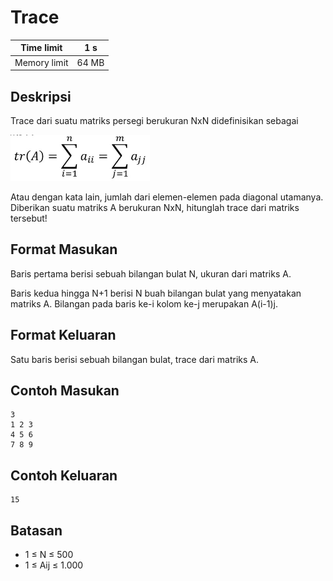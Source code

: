 # Trace

| Time limit | 1 s |
| --- | --- |
| Memory limit | 64 MB |

## Deskripsi

Trace dari suatu matriks persegi berukuran NxN didefinisikan sebagai

![screen](https://github.com/sibeux/license-sibeux/blob/MyProgram/image.png)

Atau dengan kata lain, jumlah dari elemen-elemen pada diagonal utamanya. Diberikan suatu matriks A berukuran NxN, hitunglah trace dari matriks tersebut!

## Format Masukan

Baris pertama berisi sebuah bilangan bulat N, ukuran dari matriks A.

Baris kedua hingga N+1 berisi N buah bilangan bulat yang menyatakan matriks A. Bilangan pada baris ke-i kolom ke-j merupakan A(i-1)j.

## Format Keluaran

Satu baris berisi sebuah bilangan bulat, trace dari matriks A.

## Contoh Masukan

    3
    1 2 3
    4 5 6
    7 8 9

## Contoh Keluaran

    15

## Batasan

- 1 ≤ N ≤ 500
- 1 ≤ Aij ≤ 1.000

